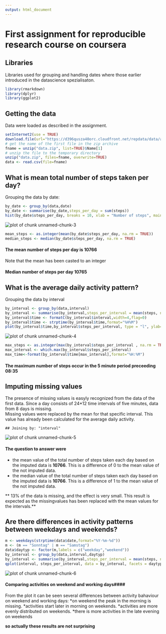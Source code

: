 ```yaml
---
output: html_document
---
```

# First assignment for reproducible research course on coursera

## Libraries
Libraries used for grouping and handling dates where those earlier introduced in the
datascience spezialisaton.  

```r
library(rmarkdown)
library(dplyr)
library(ggplot2)
```
## Getting the data
Data were loaded as described in the assignment.  

```r
setInternet2(use = TRUE)
download.file(url="https://d396qusza40orc.cloudfront.net/repdata/data/activity.zip", destfile = "data.zip")
# get the name of the first file in the zip archive
fname = unzip("data.zip", list=TRUE)$Name[1]
# unzip the file to the temporary directory
unzip("data.zip", files=fname, overwrite=TRUE)
data <- read.csv(file=fname)
```
## What is mean total number of steps taken per day?
Grouping the data by date:

```r
by_date <- group_by(data,date)
by_date <- summarise(by_date,steps_per_day = sum(steps))
hist(by_date$steps_per_day, breaks = 10, xlab = "Number of steps", main = "Number of steps per day")
```

![plot of chunk unnamed-chunk-3](figure/unnamed-chunk-3-1.png) 

```r
mean_steps <- as.integer(mean(by_date$steps_per_day, na.rm = TRUE))
median_steps <- median(by_date$steps_per_day, na.rm = TRUE)
```

#### The mean number of steps per day is 10766
Note that the mean has been casted to an integer

#### Median number of steps per day 10765


## What is the average daily activity pattern?
Grouping the data by interval

```r
by_interval <- group_by(data,interval)
by_interval <- summarise(by_interval,steps_per_interval = mean(steps, na.rm = TRUE))
by_interval$time <- formatC(by_interval$interval,width=4,flag=0)
by_interval$time <- strptime(by_interval$time,format="%H%M")
plot(by_interval$time,by_interval$steps_per_interval, type = "l", ylab="steps per 5 min interval", xlab ="Time of day", main="average steps per 5 min interval")
```

![plot of chunk unnamed-chunk-4](figure/unnamed-chunk-4-1.png) 

```r
max_steps <- as.integer(max(by_interval$steps_per_interval , na.rm = TRUE))
max_interval <- which.max(by_interval$steps_per_interval)
max_time<-format(by_interval$time[max_interval],format="%H:%M")
```

#### The maximum number of steps occur in the 5 minute period preceeding 08:35

## Imputing missing values
The presence of missing values is easyly recognized from the data of the first data. 
Since a day consists of 24*12 time intervals of five minutes, data from 8 days is missing.  
Missing values were replaced by the mean for that specific interval.  This value has already been calculated for the average daily activity.  

```
## Joining by: "interval"
```

![plot of chunk unnamed-chunk-5](figure/unnamed-chunk-5-1.png) 

#### The question to answer were
- the mean value of the total number of steps taken each day based on the imputed data is **10766**.  This is a difference of 0 to the mean value of the not imputed data.
- the median value of the total number of steps taken each day based on the imputed data is **10766**.  This is a difference of 1 to the mean value of the not imputed data.

** 13% of the data is missing, and the effect is very small. This result is expected as the missingvalues has been replaced with the mean values for the intervals.** 

## Are there differences in activity patterns between weekdays and weekends?

```r
m <- weekdays(strptime(data$date,format="%Y-%m-%d"))
m <- (m == "Sonntag" | m == "Samstag")
data$daytyp <- factor(m,labels = c("weekday","weekend"))
by_interval <- group_by(data,interval,daytyp)
by_interval <- summarise(by_interval,steps_per_interval = mean(steps, na.rm = TRUE))
qplot(interval, steps_per_interval, data = by_interval, facets = daytyp~., geom = "line")
```

![plot of chunk unnamed-chunk-6](figure/unnamed-chunk-6-1.png) 


#### Comparing activities on weekend and working days####
From the plot it can be seen several differences between activity bahaviour on weekend and working days:
*on weekend the peak in the morning is missing.
*activities start later in morning on weekends.
*activities are more evenly distributed on weekends.
*there is more activities in the late evening on weekends

__so actually these results are not surprising__
